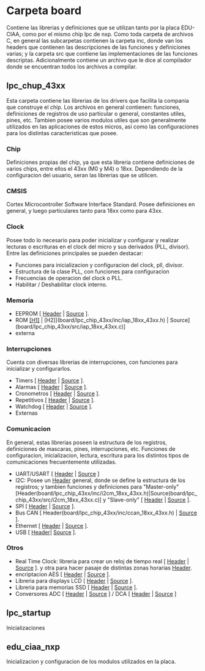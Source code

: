 # Carpeta board


Contiene las librerias y definiciones que se utilizan tanto por la placa EDU-CIAA, como por el mismo chip lpc de nxp. Como toda carpeta de archivos C, en general las subcarpetas contienen la carpeta inc, donde van los headers que contienen las descripciones de las funciones y definiciones varias; y la carpeta src que contiene las implementaciones de las funciones descriptas. Adicionalmente contiene un archivo que le dice al compilador donde se encuentran todos los archivos a compilar. 

## lpc_chup_43xx

Esta carpeta contiene las librerias de los drivers que facilita la compania que construye el chip. Los archivos en general contienen: funciones, definiciones de registros de uso particular o general, constantes utiles, pines, etc. 
Tambien posee varios modulos utiles que son generalmente utilizados en las aplicaciones de estos micros, asi como las configuraciones para los distintas caracteristicas que posee. 

### Chip

Definiciones propias del chip, ya que esta libreria contiene definiciones de varios chips, entre ellos el 43xx (M0 y M4) o 18xx. Dependiendo de la configuracion del usuario, seran las librerias que se utilicen.

### CMSIS

Cortex Microcontroller Software Interface Standard. Posee definiciones en general, y luego particulares tanto para 18xx como para 43xx.

### Clock 

Posee todo lo necesario para poder inicializar y configurar y realizar lecturas o escrituras en el clock del micro y sus derivados (PLL, divisor). Entre las definiciones principales se pueden destacar:
- Funciones para inicializacion y configuracion del clock, pll, divisor.
- Estructura de la clase PLL, con funciones para configuracion
- Frecuencias de operacion del clock o PLL.
- Habilitar / Deshabilitar clock interno.

### Memoria

- EEPROM [ [Header](board/lpc_chip_43xx/inc/eeprom_18xx_43xx.h) | [Source](board/lpc_chip_43xx/src/eeprom_18xx_43xx.c) ].
- ROM  [[H1]](board/lpc_chip_43xx/inc/iap.h) | [H2]](board/lpc_chip_43xx/inc/iap_18xx_43xx.h) | Source](board/lpc_chip_43xx/src/iap_18xx_43xx.c)]
- externa

### Interrupciones

Cuenta con diversas librerias de interrupciones, con funciones para inicializar y configurarlos.

- Timers [ [Header](board/lpc_chip_43xx/inc/timer_18xx_43xx.h) | [Source](board/lpc_chip_43xx/src/timer_18xx_43xx.c) ]. 
- Alarmas [ [Header](board/lpc_chip_43xx/inc/atimer_18xx_43xx.h) | [Source](board/lpc_chip_43xx/src/atimer_18xx_43xx.c) ]. 
- Cronometros [ [Header](board/lpc_chip_43xx/inc/atimer_18xx_43xx.h) | [Source](board/lpc_chip_43xx/src/atimer_18xx_43xx.c) ]. 
- Repetitivos [ [Header](board/lpc_chip_43xx/inc/ritimer_18xx_43xx.h) | [Source](board/lpc_chip_43xx/src/ritimer_18xx_43xx.c) ].
- Watchdog [ [Header](board/lpc_chip_43xx/inc/wwdt_18xx_43xx.h) | [Source](board/lpc_chip_43xx/src/wwdt_18xx_43xx.c) ].
- Externas

### Comunicacion

En general, estas librerias poseen la estructura de los registros, definiciones de mascaras, pines, interrupciones, etc. Funciones de configuracion, inicializacion, lectura, escritura para los distintos tipos de comunicaciones frecuentemente utilizadas.

- UART/USART [ [Header](board/lpc_chip_43xx/inc/uart_18xx_43xx.h) | [Source](board/lpc_chip_43xx/src/uart_18xx_43xx.c) ]
- I2C: Posee un [Header](board/lpc_chip_43xx/inc/i2c_common_18xx_43xx.h) general, donde se define la estructura de los registros; y tambien funciones y definiciones para "Master-only" [Header(board/lpc_chip_43xx/inc/i2cm_18xx_43xx.h)|Source(board/lpc_chip_43xx/src/i2cm_18xx_43xx.c)] y "Slave-only" [ [Header](board/lpc_chip_43xx/inc/i2c_18xx_43xx.h) | [Source](board/lpc_chip_43xx/src/i2c_18xx_43xx.c) ]. 
- SPI [ [Header](board/lpc_chip_43xx/inc/spi_18xx_43xx.h) | [Source](board/lpc_chip_43xx/src/spi_18xx_43xx.c) ].
- Bus CAN [ Header(board/lpc_chip_43xx/inc/ccan_18xx_43xx.h) | [Source](board/lpc_chip_43xx/src/ccan_18xx_43xx.c) ].
- Ethernet [ [Header](board/lpc_chip_43xx/inc/enet_18xx_43xx.h) | [Source](board/lpc_chip_43xx/src/enet_18xx_43xx.c) ].
- USB [ [Header](board/lpc_chip_43xx/inc/usbhs_18xx_43xx.h)| [Source](board/lpc_chip_43xx/src/usbhs_18xx_43xx.c) ].

### Otros

 - Real Time Clock: libreria para crear un reloj de tiempo real [ [Header](board/lpc_chip_43xx/inc/rtc_18xx_43xx.h) | [Source](board/lpc_chip_43xx/src/rtc_18xx_43xx.c) ].  y otra para hacer pasaje de distintas zonas horarias [Header](board/lpc_chip_43xx/inc/rtc_ut.h). 
 - encriptacion AES [ [Header](board/lpc_chip_43xx/inc/aes_18xx_43xx.h) | [Source](board/lpc_chip_43xx/src/aes_18xx_43xx.c) ]. 
 - Libreria para displays LCD [ [Header](board/lpc_chip_43xx/inc/lcd_18xx_43xx.h) | [Source](board/lpc_chip_43xx/src/lcd_18xx_43xx.c) ]. 
 - Libreria para memorias SSD [ [Header](board/lpc_chip_43xx/inc/sdmmc_18xx_43xx.h) | [Source](board/lpc_chip_43xx/src/sdmmc_18xx_43xx.c) ]. 
 - Conversores ADC [ [Header](board/lpc_chip_43xx/inc/adc_18xx_43xx.h) | [Source](board/lpc_chip_43xx/src/adc_18xx_43xx.c) ] / DCA [ [Header](board/lpc_chip_43xx/inc/dac_18xx_43xx.h) | [Source](board/lpc_chip_43xx/src/dac_18xx_43xx.c) ] 

## lpc_startup
 
 Inicializaciones
 
 
## edu_ciaa_nxp
 
 Inicializacion y configuracion de los modulos utilizados en la placa. 